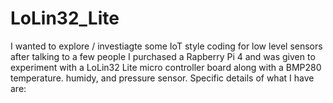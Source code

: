 # LoLin32_Lite
I wanted to explore / investiagte some IoT style coding for low level sensors after talking to a few people I purchased a Rapberry Pi 4 and was given to experiment with a LoLin32 Lite micro controller board along with a BMP280 temperature. humidy, and pressure sensor. Specific details of what I have are:

